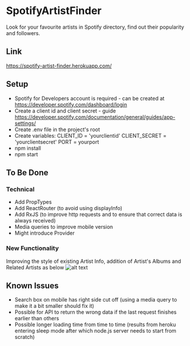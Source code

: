 # SpotifyArtistFinder
Look for your favourite artists in Spotify directory, find out their popularity and followers.

## Link
https://spotify-artist-finder.herokuapp.com/

## Setup
- Spotify for Developers account is required - can be created at https://developer.spotify.com/dashboard/login
- Create a client id and client secret - guide https://developer.spotify.com/documentation/general/guides/app-settings/
- Create .env file in the project's root
- Create variables: 
CLIENT_ID = 'yourclientid'
CLIENT_SECRET = 'yourclientsecret'
PORT = yourport
- npm install
- npm start

## To Be Done
### Technical
- Add PropTypes
- Add ReactRouter (to avoid using displayInfo)
- Add RxJS (to improve http requests and to ensure that correct data is always received)
- Media queries to improve mobile version
- Might introduce Provider

### New Functionality 
Improving the style of existing Artist Info, addition of Artist's Albums and Related Artists as below
![alt text](https://i.imgur.com/CkfAJmj.jpg)

## Known Issues
- Search box on mobile has right side cut off (using a media query to make it a bit smaller should fix it)
- Possible for API to return the wrong data if the last request finishes earlier than others
- Possible longer loading time from time to time (results from heroku entering sleep mode after which node.js server needs to start from scratch)

